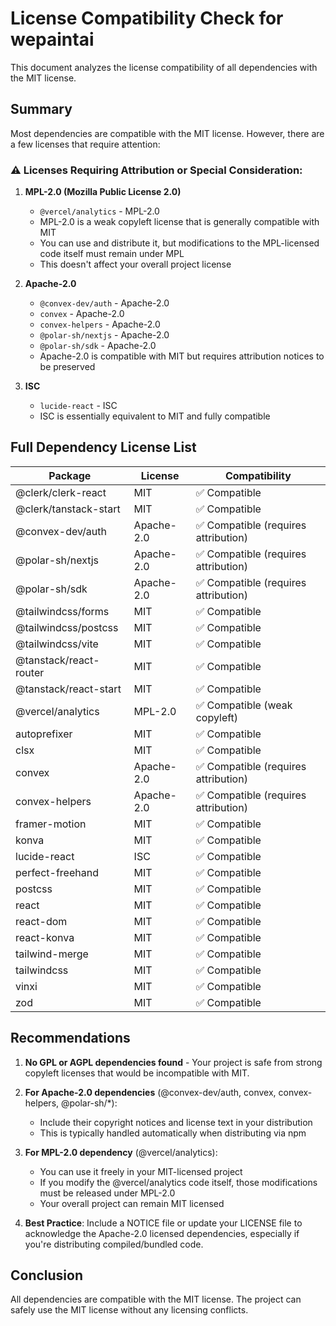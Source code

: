 # License Compatibility Check for wepaintai

This document analyzes the license compatibility of all dependencies with the MIT license.

## Summary

Most dependencies are compatible with the MIT license. However, there are a few licenses that require attention:

### ⚠️ Licenses Requiring Attribution or Special Consideration:

1. **MPL-2.0 (Mozilla Public License 2.0)**
   - `@vercel/analytics` - MPL-2.0
   - MPL-2.0 is a weak copyleft license that is generally compatible with MIT
   - You can use and distribute it, but modifications to the MPL-licensed code itself must remain under MPL
   - This doesn't affect your overall project license

2. **Apache-2.0**
   - `@convex-dev/auth` - Apache-2.0
   - `convex` - Apache-2.0
   - `convex-helpers` - Apache-2.0
   - `@polar-sh/nextjs` - Apache-2.0
   - `@polar-sh/sdk` - Apache-2.0
   - Apache-2.0 is compatible with MIT but requires attribution notices to be preserved

3. **ISC**
   - `lucide-react` - ISC
   - ISC is essentially equivalent to MIT and fully compatible

## Full Dependency License List

| Package | License | Compatibility |
|---------|---------|---------------|
| @clerk/clerk-react | MIT | ✅ Compatible |
| @clerk/tanstack-start | MIT | ✅ Compatible |
| @convex-dev/auth | Apache-2.0 | ✅ Compatible (requires attribution) |
| @polar-sh/nextjs | Apache-2.0 | ✅ Compatible (requires attribution) |
| @polar-sh/sdk | Apache-2.0 | ✅ Compatible (requires attribution) |
| @tailwindcss/forms | MIT | ✅ Compatible |
| @tailwindcss/postcss | MIT | ✅ Compatible |
| @tailwindcss/vite | MIT | ✅ Compatible |
| @tanstack/react-router | MIT | ✅ Compatible |
| @tanstack/react-start | MIT | ✅ Compatible |
| @vercel/analytics | MPL-2.0 | ✅ Compatible (weak copyleft) |
| autoprefixer | MIT | ✅ Compatible |
| clsx | MIT | ✅ Compatible |
| convex | Apache-2.0 | ✅ Compatible (requires attribution) |
| convex-helpers | Apache-2.0 | ✅ Compatible (requires attribution) |
| framer-motion | MIT | ✅ Compatible |
| konva | MIT | ✅ Compatible |
| lucide-react | ISC | ✅ Compatible |
| perfect-freehand | MIT | ✅ Compatible |
| postcss | MIT | ✅ Compatible |
| react | MIT | ✅ Compatible |
| react-dom | MIT | ✅ Compatible |
| react-konva | MIT | ✅ Compatible |
| tailwind-merge | MIT | ✅ Compatible |
| tailwindcss | MIT | ✅ Compatible |
| vinxi | MIT | ✅ Compatible |
| zod | MIT | ✅ Compatible |

## Recommendations

1. **No GPL or AGPL dependencies found** - Your project is safe from strong copyleft licenses that would be incompatible with MIT.

2. **For Apache-2.0 dependencies** (@convex-dev/auth, convex, convex-helpers, @polar-sh/*):
   - Include their copyright notices and license text in your distribution
   - This is typically handled automatically when distributing via npm

3. **For MPL-2.0 dependency** (@vercel/analytics):
   - You can use it freely in your MIT-licensed project
   - If you modify the @vercel/analytics code itself, those modifications must be released under MPL-2.0
   - Your overall project can remain MIT licensed

4. **Best Practice**: Include a NOTICE file or update your LICENSE file to acknowledge the Apache-2.0 licensed dependencies, especially if you're distributing compiled/bundled code.

## Conclusion

All dependencies are compatible with the MIT license. The project can safely use the MIT license without any licensing conflicts.